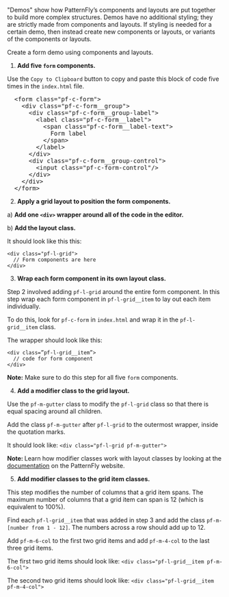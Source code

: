 "Demos" show how PatternFly’s components and layouts are put together to build more complex structures. Demos have no additional styling; they are strictly made from components and layouts. If styling is needed for a certain demo, then instead create new components or layouts, or variants of the components or layouts.

Create a form demo using components and layouts.

1) <strong>Add five `form` components.</strong>

Use the `Copy to Clipboard` button to copy and paste this block of code five times in the `index.html` file.

<pre class="file" data-target="clipboard">
  &lt;form class=&quot;pf-c-form&quot;&gt;
    &lt;div class=&quot;pf-c-form__group&quot;&gt;
      &lt;div class=&quot;pf-c-form__group-label&quot;&gt;
        &lt;label class=&quot;pf-c-form__label&quot;&gt;
          &lt;span class=&quot;pf-c-form__label-text&quot;&gt;
            Form label
          &lt;/span&gt;
        &lt;/label&gt;
      &lt;/div&gt;
      &lt;div class=&quot;pf-c-form__group-control&quot;&gt;
        &lt;input class=&quot;pf-c-form-control&quot;/&gt;
      &lt;/div&gt;
    &lt;/div&gt;
  &lt;/form&gt;
</pre>

2) <strong>Apply a grid layout to position the form components.</strong>

a) <strong>Add one `<div>` wrapper around all of the code in the editor.</strong>

b) <strong>Add the layout class.</strong>

It should look like this this:

```
<div class="pf-l-grid">
  // Form components are here
</div>
```

3) <strong>Wrap each form component in its own layout class.</strong>

Step 2 involved adding `pf-l-grid` around the entire form component. In this step wrap each form component in `pf-l-grid__item` to lay out each item individually.

To do this, look for `pf-c-form` in `index.html` and wrap it in the `pf-l-grid__item` class.

The wrapper should look like this:

```
<div class=”pf-l-grid__item”>
  // code for form component
</div>
```
<strong>Note:</strong> Make sure to do this step for all five `form` components.

4) <strong>Add a modifier class to the grid layout.</strong>

Use the `pf-m-gutter` class to modify the `pf-l-grid` class so that there is equal spacing around all children.

Add the class `pf-m-gutter` after `pf-l-grid` to the outermost wrapper, inside the quotation marks.

It should look like: `<div class="pf-l-grid pf-m-gutter">`

<strong>Note: </strong> Learn how modifier classes work with layout classes by looking at the [documentation](https://www.patternfly.org/v4/layouts/grid/html#usage) on the PatternFly website.

5) <strong>Add modifier classes to the grid item classes.</strong>

This step modifies the number of columns that a grid item spans. The maximum number of columns that a grid item can span is 12 (which is equivalent to 100%).

Find each `pf-l-grid__item` that was added in step 3 and add the class `pf-m-[number from 1 - 12]`. The numbers across a row should add up to 12.

Add `pf-m-6-col` to the first two grid items and add `pf-m-4-col` to the last three grid items.

The first two grid items should look like: `<div class="pf-l-grid__item pf-m-6-col">`

The second two grid items should look like: `<div class="pf-l-grid__item pf-m-4-col">`
